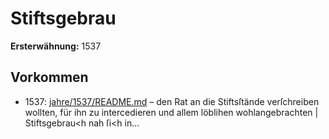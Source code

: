 # Stiftsgebrau

**Ersterwähnung:** 1537

## Vorkommen
- 1537: [jahre/1537/README.md](../jahre/1537/README.md) – den Rat an die Stiftsſtände verſchreiben wollten, für ihn
zu intercedieren und allem löblihen wohlangebrachten |
Stiftsgebrau<h nah ſi<h in...
